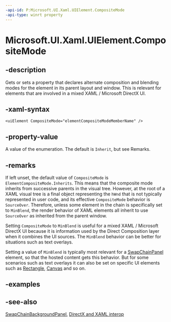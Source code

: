 ```yaml
---
-api-id: P:Microsoft.UI.Xaml.UIElement.CompositeMode
-api-type: winrt property
---
```


<!-- Property syntax
public Microsoft.UI.Xaml.Media.ElementCompositeMode CompositeMode { get;  set; }
-->

# Microsoft.UI.Xaml.UIElement.CompositeMode

## -description

Gets or sets a property that declares alternate composition and blending modes for the element in its parent layout and window. This is relevant for elements that are involved in a mixed XAML / Microsoft DirectX UI.

## -xaml-syntax

```xaml
<uiElement CompositeMode="elementCompositeModeMemberName" />
```

## -property-value

A value of the enumeration. The default is `Inherit`, but see Remarks.

## -remarks

If left unset, the default value of `CompositeMode` is `ElementCompositeMode.Inherits`. This means that the composite mode inherits from successive parents in the visual tree. However, at the root of a XAML visual tree is a final object representing the `hWnd` that is not typically represented in user code, and its effective `CompositeMode` behavior is `SourceOver`. Therefore, unless some element in the chain is specifically set to `MinBlend`, the render behavior of XAML elements all inherit to use `SourceOver` as inherited from the parent window.

Setting `CompositeMode` to `MinBlend` is useful for a mixed XAML / Microsoft DirectX UI because it is information used by the Direct Composition layer when it combines the UI sources. The `MinBlend` behavior can be better for situations such as text overlays.

Setting a value of `MinBlend` is typically most relevant for a [SwapChainPanel](../microsoft.ui.xaml.controls/swapchainbackgroundpanel.md) element, so that the hosted content gets this behavior. But for some scenarios such as text overlays it can also be set on specific UI elements such as [Rectangle](../microsoft.ui.xaml.shapes/rectangle.md), [Canvas](../microsoft.ui.xaml.controls/canvas.md) and so on.

## -examples

## -see-also

[SwapChainBackgroundPanel](../microsoft.ui.xaml.controls/swapchainbackgroundpanel.md), [DirectX and XAML interop](/previous-versions/windows/apps/hh825871(v=win.10))
